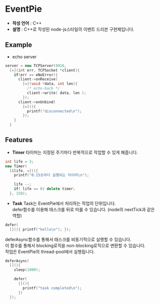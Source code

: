EventPie
====

* __작성 언어__ : C++
* __설명__ : C++로 작성된 node-js스타일의 이벤트 드리븐 구현체입니다.

Example
----
* echo server
```C++
server = new TCPServer(9916,
  [=](int err, TCPSocket *client){
    if(err == eNoError){
      client->onReceive(
        [=](void *data, int len){
          /* echo-back */
          client->write( data, len );
        });
      client->onUnbind(
        [=](){
          printf("disconnected\n");
        });
    }
  }
```

Features
----
* __Timer__
타이머는 지정된 주기마다 반복적으로 작업할 수 있게 해줍니다.
```C++
int life = 3;
new Timer(
  [&life, =](){
    printf("0.15초마다 실행되는 타이머\n");
    
    life --;
    if( life == 0) delete timer;
  }, 150);
```
* __Task__
Task는 EventPie에서 처리하는 작업의 단위입니다.<br>
defer함수를 이용해 태스크를 뒤로 미룰 수 있습니다. (node의 nextTick과 같은 역할)
```C++
defer(
  [](){ printf("hello\n"); });
```
deferAsync함수를 통해서 태스크를 비동기적으로 실행할 수 있습니다.<br>
이 함수를 통해서 blocking로직을 non-blocking로직으로 변환할 수 있습니다.<br>
작업은 EventPie의 thread-pool에서 실행됩니다.
```C++
deferAsync(
  [](){
    sleep(1000);
    
    defer(
      [](){
        printf("task completed\n");
      })
  });
```

